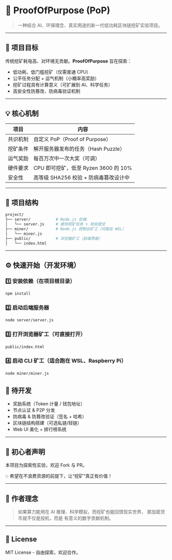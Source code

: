 # 🚀 ProofOfPurpose (PoP)

> 一种结合 AI、环保理念、真实用途的新一代低功耗区块链挖矿实验项目。

---

## 🌱 项目目标

传统挖矿耗电高、对环境无贡献。**ProofOfPurpose** 旨在探索：

- 低功耗、低门槛挖矿（仅需普通 CPU）
- 公平任务分配 + 运气机制（小概率高奖励）
- 挖矿过程具有计算意义（可扩展到 AI、科学任务）
- 高安全性防篡改、防病毒验证机制

---

## 💡 核心机制

| 项目 | 内容 |
|------|------|
| 共识机制 | 自定义 PoP（Proof of Purpose） |
| 挖矿条件 | 解开服务器发布的任务（Hash Puzzle） |
| 运气奖励 | 每百万次中一次大奖（可调） |
| 硬件要求 | CPU 即可挖矿，低至 Ryzen 3600 的 10% |
| 安全性 | 高等级 SHA256 校验 + 防病毒篡改设计中 |

---

## 🧪 项目结构
```bash
project/
├── server/           # Node.js 后端
│   └── server.js     # 提供挖矿任务 + 校验提交
├── miner/            # Node.js 控制台矿工（可跑在 WSL）
│   └── miner.js
├── public/           # 浏览器矿工（前端界面）
│   └── index.html
```

---

## ⚙️ 快速开始（开发环境）

### 1️⃣ 安装依赖（在项目根目录）
```bash
npm install
```

### 2️⃣ 启动后端服务器
```bash
node server/server.js
```

### 3️⃣ 打开浏览器矿工（可直接打开）
```bash
public/index.html
```

### 4️⃣ 启动 CLI 矿工（适合跑在 WSL、Raspberry Pi）
```bash
node miner/miner.js
```

## 📌 待开发
- 奖励系统（Token 计量 / 钱包地址）
- 节点认证 & P2P 分发
- 防病毒 & 防篡改验证（签名 + 哈希）
- 区块链结构搭建（可选私链/轻链）
- Web UI 美化 + 排行榜系统

---

## 🙌 初心者声明
本项目为探索性实验，欢迎 Fork 与 PR。

💡 希望在不浪费资源的前提下，让“挖矿”真正有价值！

---

## 🧠 作者理念
> 如果算力能用在 AI 推理、科学模拟，而挖矿也能回馈现实世界，
> 那加密货币就不仅是投机，而是 有意义的数字贡献机制。

---

## 📜 License
MIT License - 自由探索，欢迎合作。